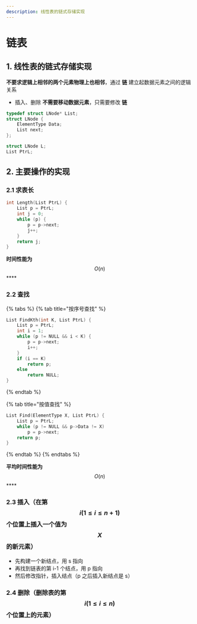 ```yaml
---
description: 线性表的链式存储实现
---
```


# 链表

## 1. 线性表的链式存储实现

**不要求逻辑上相邻的两个元素物理上也相邻**，通过 **链** 建立起数据元素之间的逻辑关系

* 插入、删除 **不需要移动数据元素**，只需要修改 **链**

```cpp
typedef struct LNode* List;
struct LNode {
    ElementType Data;
    List next;
};

struct LNode L;
List PtrL;
```

## 2. 主要操作的实现

### 2.1 求表长

```cpp
int Length(List PtrL) {
    List p = PtrL;
    int j = 0;
    while (p) {
        p = p->next;
        j++;
    }
    return j;
}
```

**时间性能为** $$O(n)$$ ****

### 2.2 查找

{% tabs %}
{% tab title="按序号查找" %}
```cpp
List FindKth(int K, List PtrL) {
    List p = PtrL;
    int i = 1;
    while (p != NULL && i < K) {
        p = p->next;
        i++;
    }
    if (i == K)
        return p;
    else
        return NULL;
}
```
{% endtab %}

{% tab title="按值查找" %}
```cpp
List Find(ElementType X, List PtrL) {
    List p = PtrL;
    while (p != NULL && p->Data != X)
        p = p->next;
    return p;
}
```
{% endtab %}
{% endtabs %}

**平均时间性能为** $$O(n)$$ ****

### 2.3 插入（在第 $$i (1 \le i \le n + 1)$$ 个位置上插入一个值为 $$X$$ 的新元素）

* 先构建一个新结点，用 s 指向
* 再找到链表的第 i-1 个结点，用 p 指向
* 然后修改指针，插入结点（p 之后插入新结点是 s）

### 2.4 删除（删除表的第 $$i (1 \le i \le n)$$ 个位置上的元素）

